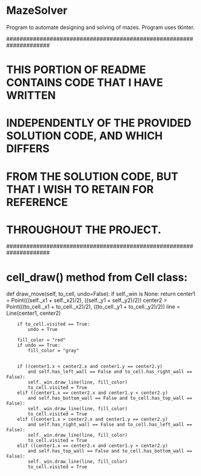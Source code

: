 # MazeSolver
Program to automate designing and solving of mazes.  Program uses tkinter.




##################################################################### 
#  THIS PORTION OF README CONTAINS CODE THAT I HAVE WRITTEN         #
#  INDEPENDENTLY OF THE PROVIDED SOLUTION CODE, AND WHICH DIFFERS   #
#  FROM THE SOLUTION CODE, BUT THAT I WISH TO RETAIN FOR REFERENCE  #
#  THROUGHOUT THE PROJECT.                                          #
#####################################################################

# cell_draw() method from Cell class:

def draw_move(self, to_cell, undo=False):
        if self._win is None:
            return
        center1 = Point(((self._x1 + self._x2)/2), ((self._y1 + self._y2)/2))
        center2 = Point(((to_cell._x1 + to_cell._x2)/2), ((to_cell._y1 + to_cell._y2)/2))
        line = Line(center1, center2)
        
        if to_cell.visited == True:
            undo = True
        
        fill_color = "red"
        if undo == True:
            fill_color = "gray"
        

        if ((center1.x < center2.x and center1.y == center2.y) 
            and self.has_left_wall == False and to_cell.has_right_wall == False):
            self._win.draw_line(line, fill_color)
            to_cell.visited = True
        elif ((center1.x == center2.x and center1.y < center2.y)
            and self.has_bottom_wall == False and to_cell.has_top_wall == False):
            self._win.draw_line(line, fill_color)
            to_cell.visited = True
        elif ((center1.x > center2.x and center1.y == center2.y)
            and self.has_right_wall == False and to_cell.has_left_wall == False):
            self._win.draw_line(line, fill_color)
            to_cell.visited = True
        elif ((center1.x == center2.x and center1.y > center2.y) 
            and self.has_top_wall == False and to_cell.has_bottom_wall == False):
            self._win.draw_line(line, fill_color)
            to_cell.visited = True